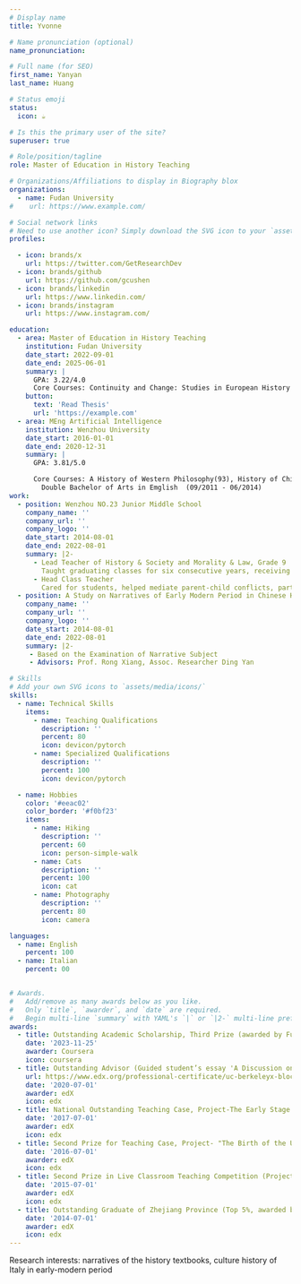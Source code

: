 ```yaml
---
# Display name
title: Yvonne

# Name pronunciation (optional)
name_pronunciation:  

# Full name (for SEO)
first_name: Yanyan
last_name: Huang

# Status emoji
status:
  icon: ☕️

# Is this the primary user of the site?
superuser: true

# Role/position/tagline
role: Master of Education in History Teaching

# Organizations/Affiliations to display in Biography blox
organizations:
  - name: Fudan University
#    url: https://www.example.com/

# Social network links
# Need to use another icon? Simply download the SVG icon to your `assets/media/icons/` folder.
profiles:

  - icon: brands/x
    url: https://twitter.com/GetResearchDev
  - icon: brands/github
    url: https://github.com/gcushen
  - icon: brands/linkedin
    url: https://www.linkedin.com/
  - icon: brands/instagram
    url: https://www.instagram.com/

education:
  - area: Master of Education in History Teaching
    institution: Fudan University
    date_start: 2022-09-01
    date_end: 2025-06-01
    summary: |
      GPA: 3.22/4.0 
      Core Courses: Continuity and Change: Studies in European History 1000-1750, Contemporary Western Historiography
    button:
      text: 'Read Thesis'
      url: 'https://example.com'
  - area: MEng Artificial Intelligence
    institution: Wenzhou University
    date_start: 2016-01-01
    date_end: 2020-12-31
    summary: |
      GPA: 3.81/5.0 

      Core Courses: A History of Western Philosophy(93), History of Chinese Law(90),World History(86)
        Double Bachelor of Arts in Emglish  (09/2011 - 06/2014)
work:
  - position: Wenzhou NO.23 Junior Middle School
    company_name: ''
    company_url: ''
    company_logo: ''
    date_start: 2014-08-01
    date_end: 2022-08-01
    summary: |2-
      - Lead Teacher of History & Society and Morality & Law, Grade 9
        Taught graduating classes for six consecutive years, receiving recognition as an 'Outstanding Teacher.' Delivered two public lessons on the topics "Global Resource Issues" and "Addressing China's Resource Issues,"(organized by the Wenzhou Lucheng District Institute of Education Research) ；Classroom recording of the project "The Early Stage of Socialist Construction" was featured on the official national education platform "Xuexi Qiangguo."
      - Head Class Teacher
        Cared for students, helped mediate parent-child conflicts, particularly supporting a student who was a victim of domestic violence.
  - position: A Study on Narratives of Early Modern Period in Chinese High School History Textbooks
    company_name: ''
    company_url: ''
    company_logo: ''
    date_start: 2014-08-01
    date_end: 2022-08-01
    summary: |2-
     - Based on the Examination of Narrative Subject                                     Fudan University
     - Advisors: Prof. Rong Xiang, Assoc. Researcher Ding Yan                   	Sept. 2023 - Dec. 2024

# Skills
# Add your own SVG icons to `assets/media/icons/`
skills:
  - name: Technical Skills
    items:
      - name: Teaching Qualifications
        description: ''
        percent: 80
        icon: devicon/pytorch
      - name: Specialized Qualifications
        description: ''
        percent: 100
        icon: devicon/pytorch

  - name: Hobbies
    color: '#eeac02'
    color_border: '#f0bf23'
    items:
      - name: Hiking
        description: ''
        percent: 60
        icon: person-simple-walk
      - name: Cats
        description: ''
        percent: 100
        icon: cat
      - name: Photography
        description: ''
        percent: 80
        icon: camera

languages:
  - name: English
    percent: 100
  - name: Italian
    percent: 00


# Awards.
#   Add/remove as many awards below as you like.
#   Only `title`, `awarder`, and `date` are required.
#   Begin multi-line `summary` with YAML's `|` or `|2-` multi-line prefix and indent 2 spaces below.
awards:
  - title: Outstanding Academic Scholarship, Third Prize (awarded by Fudan University)
    date: '2023-11-25'
    awarder: Coursera
    icon: coursera
  - title: Outstanding Advisor (Guided student’s essay 'A Discussion on the Historical Impact of Epidemics' , awarded by the Chinese Society of Education)
    url: https://www.edx.org/professional-certificate/uc-berkeleyx-blockchain-fundamentals
    date: '2020-07-01'
    awarder: edX
    icon: edx
  - title: National Outstanding Teaching Case, Project-The Early Stage of Socialist Construction(Top 1%, highest honor of its kind, awarded by the Ministry of Education of China)
    date: '2017-07-01'
    awarder: edX
    icon: edx
  - title: Second Prize for Teaching Case, Project- "The Birth of the United States" ( awarded by the Wenzhou Institute of Education Research)
    date: '2016-07-01'
    awarder: edX
    icon: edx
  - title: Second Prize in Live Classroom Teaching Competition (Project- 'The Discovery of the Individual'), organized by the Wenzhou Institute of Education Research.
    date: '2015-07-01'
    awarder: edX
    icon: edx
  - title: Outstanding Graduate of Zhejiang Province (Top 5%, awarded by the Zhejiang Provincial Department of Education)
    date: '2014-07-01'
    awarder: edX
    icon: edx
---
```


Research interests: narratives of the history textbooks, culture history of Italy in early-modern period